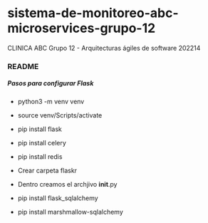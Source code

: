 # sistema-de-monitoreo-abc-microservices-grupo-12
CLINICA ABC Grupo 12 - Arquitecturas ágiles de software 202214

###  README
##### Pasos para configurar Flask

- python3 -m venv venv
- source venv/Scripts/activate
- pip install flask
- pip install celery
- pip install redis
- Crear carpeta flaskr
- Dentro creamos el archjivo __init__.py

- pip install flask_sqlalchemy
- pip install marshmallow-sqlalchemy
